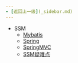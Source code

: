```yaml
---
- [返回上一级](_sidebar.md) 
---
```

- SSM
	 - [Mybatis](backend/SSM/Mybatis/_sidebar.md)
	 - [Spring](backend/SSM/Spring/_sidebar.md)
	 - [SpringMVC](backend/SSM/SpringMVC/_sidebar.md)
	 - [SSM疑难点](backend/SSM/SSM疑难点/_sidebar.md)
